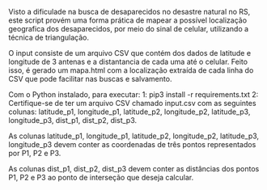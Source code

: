 Visto a dificulade na busca de desaparecidos no desastre natural no RS, este script provém uma forma prática de mapear a possível localização geografica dos desaparecidos,
por meio do sinal de celular, utilizando a técnica de triangulação.

O input consiste de um arquivo CSV que contém dos dados de latitude e longitude de 3 antenas e a distantancia de cada uma até o celular.
Feito isso, é gerado um mapa.html com a localização extraída de cada linha do CSV que pode facilitar nas buscas e salvamento.


Com o Python instalado, para executar:
1: pip3 install -r requirements.txt
2: Certifique-se de ter um arquivo CSV chamado input.csv com as seguintes colunas: latitude_p1, longitude_p1, latitude_p2, longitude_p2, latitude_p3, longitude_p3, dist_p1, dist_p2, dist_p3.

As colunas latitude_p1, longitude_p1, latitude_p2, longitude_p2, latitude_p3, longitude_p3 devem conter as coordenadas de três pontos representados por P1, P2 e P3.

As colunas dist_p1, dist_p2, dist_p3 devem conter as distâncias dos pontos P1, P2 e P3 ao ponto de interseção que deseja calcular.
